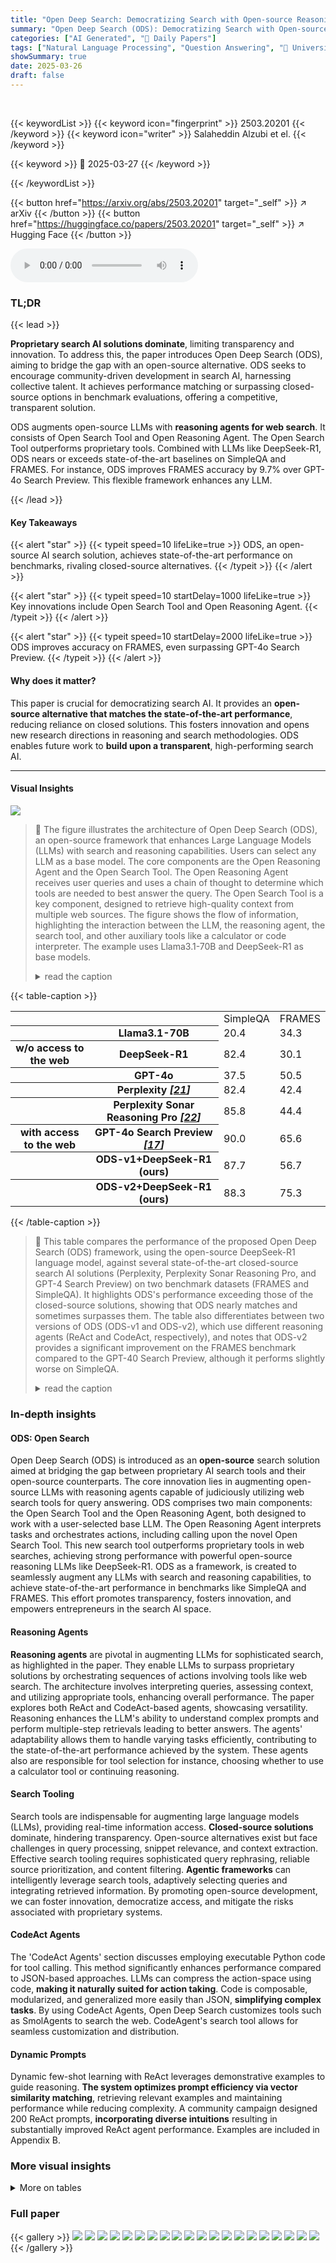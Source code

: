 ```yaml
---
title: "Open Deep Search: Democratizing Search with Open-source Reasoning Agents"
summary: "Open Deep Search (ODS): Democratizing Search with Open-source Reasoning Agents."
categories: ["AI Generated", "🤗 Daily Papers"]
tags: ["Natural Language Processing", "Question Answering", "🏢 University of Washington",]
showSummary: true
date: 2025-03-26
draft: false
---
```


<br>

{{< keywordList >}}
{{< keyword icon="fingerprint" >}} 2503.20201 {{< /keyword >}}
{{< keyword icon="writer" >}} Salaheddin Alzubi et el. {{< /keyword >}}
 
{{< keyword >}} 🤗 2025-03-27 {{< /keyword >}}
 
{{< /keywordList >}}

{{< button href="https://arxiv.org/abs/2503.20201" target="_self" >}}
↗ arXiv
{{< /button >}}
{{< button href="https://huggingface.co/papers/2503.20201" target="_self" >}}
↗ Hugging Face
{{< /button >}}



<audio controls>
    <source src="https://ai-paper-reviewer.com/2503.20201/podcast.wav" type="audio/wav">
    Your browser does not support the audio element.
</audio>


### TL;DR


{{< lead >}}

**Proprietary search AI solutions dominate**, limiting transparency and innovation. To address this, the paper introduces Open Deep Search (ODS), aiming to bridge the gap with an open-source alternative. ODS seeks to encourage community-driven development in search AI, harnessing collective talent. It achieves performance matching or surpassing closed-source options in benchmark evaluations, offering a competitive, transparent solution. 



ODS augments open-source LLMs with **reasoning agents for web search**. It consists of Open Search Tool and Open Reasoning Agent. The Open Search Tool outperforms proprietary tools. Combined with LLMs like DeepSeek-R1, ODS nears or exceeds state-of-the-art baselines on SimpleQA and FRAMES. For instance, ODS improves FRAMES accuracy by 9.7% over GPT-4o Search Preview. This flexible framework enhances any LLM.

{{< /lead >}}


#### Key Takeaways

{{< alert "star" >}}
{{< typeit speed=10 lifeLike=true >}} ODS, an open-source AI search solution, achieves state-of-the-art performance on benchmarks, rivaling closed-source alternatives. {{< /typeit >}}
{{< /alert >}}

{{< alert "star" >}}
{{< typeit speed=10 startDelay=1000 lifeLike=true >}} Key innovations include Open Search Tool and Open Reasoning Agent. {{< /typeit >}}
{{< /alert >}}

{{< alert "star" >}}
{{< typeit speed=10 startDelay=2000 lifeLike=true >}} ODS improves accuracy on FRAMES, even surpassing GPT-4o Search Preview. {{< /typeit >}}
{{< /alert >}}

#### Why does it matter?
This paper is crucial for democratizing search AI. It provides an **open-source alternative that matches the state-of-the-art performance**, reducing reliance on closed solutions. This fosters innovation and opens new research directions in reasoning and search methodologies. ODS enables future work to **build upon a transparent**, high-performing search AI.

------
#### Visual Insights



![](https://arxiv.org/html/2503.20201/x1.png)

> 🔼 The figure illustrates the architecture of Open Deep Search (ODS), an open-source framework that enhances Large Language Models (LLMs) with search and reasoning capabilities.  Users can select any LLM as a base model.  The core components are the Open Reasoning Agent and the Open Search Tool.  The Open Reasoning Agent receives user queries and uses a chain of thought to determine which tools are needed to best answer the query. The Open Search Tool is a key component, designed to retrieve high-quality context from multiple web sources.  The figure shows the flow of information, highlighting the interaction between the LLM, the reasoning agent, the search tool, and other auxiliary tools like a calculator or code interpreter. The example uses Llama3.1-70B and DeepSeek-R1 as base models.
> <details>
> <summary>read the caption</summary>
> Figure 1: A user can choose to plug in any base LLM of their choice and harness the benefits of the open-source framework of Open Deep Search (ODS), which consists of two components: Open Search Tool and Open Reasoning Agent. A query is first fed into Open Reasoning Agent which orchestrates the available set of tools to interpret and answer the query. The most important tool is the Open Search Tool that we design, which provides a high quality context from multiple retrieved sources from the web. In our experiments we use Llama3.1-70B and DeepSeek-R1 as our base model.
> </details>





{{< table-caption >}}
<table class="ltx_tabular ltx_centering ltx_figure_panel ltx_guessed_headers ltx_align_middle" id="S1.T1.2">
<tbody class="ltx_tbody">
<tr class="ltx_tr" id="S1.T1.2.1.1">
<th class="ltx_td ltx_th ltx_th_row ltx_border_r ltx_border_t" id="S1.T1.2.1.1.1" style="padding-top:1pt;padding-bottom:1pt;"></th>
<th class="ltx_td ltx_th ltx_th_row ltx_border_r ltx_border_t" id="S1.T1.2.1.1.2" style="padding-top:1pt;padding-bottom:1pt;"></th>
<td class="ltx_td ltx_align_center ltx_border_t" id="S1.T1.2.1.1.3" style="padding-top:1pt;padding-bottom:1pt;"><span class="ltx_text ltx_font_bold" id="S1.T1.2.1.1.3.1">SimpleQA</span></td>
<td class="ltx_td ltx_align_center ltx_border_t" id="S1.T1.2.1.1.4" style="padding-top:1pt;padding-bottom:1pt;"><span class="ltx_text ltx_font_bold" id="S1.T1.2.1.1.4.1">FRAMES</span></td>
</tr>
<tr class="ltx_tr" id="S1.T1.2.2.2">
<th class="ltx_td ltx_th ltx_th_row ltx_border_r ltx_border_t" id="S1.T1.2.2.2.1" style="padding-top:1pt;padding-bottom:1pt;"></th>
<th class="ltx_td ltx_align_left ltx_th ltx_th_row ltx_border_r ltx_border_t" id="S1.T1.2.2.2.2" style="padding-top:1pt;padding-bottom:1pt;">Llama3.1-70B</th>
<td class="ltx_td ltx_align_center ltx_border_t" id="S1.T1.2.2.2.3" style="padding-top:1pt;padding-bottom:1pt;">20.4</td>
<td class="ltx_td ltx_align_center ltx_border_t" id="S1.T1.2.2.2.4" style="padding-top:1pt;padding-bottom:1pt;">34.3</td>
</tr>
<tr class="ltx_tr" id="S1.T1.2.3.3">
<th class="ltx_td ltx_align_center ltx_th ltx_th_row ltx_border_r" id="S1.T1.2.3.3.1" style="padding-top:1pt;padding-bottom:1pt;">w/o access to the web</th>
<th class="ltx_td ltx_align_left ltx_th ltx_th_row ltx_border_r" id="S1.T1.2.3.3.2" style="padding-top:1pt;padding-bottom:1pt;">DeepSeek-R1</th>
<td class="ltx_td ltx_align_center" id="S1.T1.2.3.3.3" style="padding-top:1pt;padding-bottom:1pt;">82.4</td>
<td class="ltx_td ltx_align_center" id="S1.T1.2.3.3.4" style="padding-top:1pt;padding-bottom:1pt;">30.1</td>
</tr>
<tr class="ltx_tr" id="S1.T1.2.4.4">
<th class="ltx_td ltx_th ltx_th_row ltx_border_r" id="S1.T1.2.4.4.1" style="padding-top:1pt;padding-bottom:1pt;"></th>
<th class="ltx_td ltx_align_left ltx_th ltx_th_row ltx_border_r" id="S1.T1.2.4.4.2" style="padding-top:1pt;padding-bottom:1pt;">GPT-4o</th>
<td class="ltx_td ltx_align_center" id="S1.T1.2.4.4.3" style="padding-top:1pt;padding-bottom:1pt;">37.5</td>
<td class="ltx_td ltx_align_center" id="S1.T1.2.4.4.4" style="padding-top:1pt;padding-bottom:1pt;">50.5</td>
</tr>
<tr class="ltx_tr" id="S1.T1.2.5.5">
<th class="ltx_td ltx_th ltx_th_row ltx_border_r ltx_border_t" id="S1.T1.2.5.5.1" style="padding-top:1pt;padding-bottom:1pt;"></th>
<th class="ltx_td ltx_align_left ltx_th ltx_th_row ltx_border_r ltx_border_t" id="S1.T1.2.5.5.2" style="padding-top:1pt;padding-bottom:1pt;">Perplexity <cite class="ltx_cite ltx_citemacro_cite">[<a class="ltx_ref" href="https://arxiv.org/html/2503.20201v1#bib.bib21" title="">21</a>]</cite>
</th>
<td class="ltx_td ltx_align_center ltx_border_t" id="S1.T1.2.5.5.3" style="padding-top:1pt;padding-bottom:1pt;">82.4</td>
<td class="ltx_td ltx_align_center ltx_border_t" id="S1.T1.2.5.5.4" style="padding-top:1pt;padding-bottom:1pt;">42.4</td>
</tr>
<tr class="ltx_tr" id="S1.T1.2.6.6">
<th class="ltx_td ltx_th ltx_th_row ltx_border_r" id="S1.T1.2.6.6.1" style="padding-top:1pt;padding-bottom:1pt;"></th>
<th class="ltx_td ltx_align_left ltx_th ltx_th_row ltx_border_r" id="S1.T1.2.6.6.2" style="padding-top:1pt;padding-bottom:1pt;">Perplexity Sonar Reasoning Pro <cite class="ltx_cite ltx_citemacro_cite">[<a class="ltx_ref" href="https://arxiv.org/html/2503.20201v1#bib.bib22" title="">22</a>]</cite>
</th>
<td class="ltx_td ltx_align_center" id="S1.T1.2.6.6.3" style="padding-top:1pt;padding-bottom:1pt;">85.8</td>
<td class="ltx_td ltx_align_center" id="S1.T1.2.6.6.4" style="padding-top:1pt;padding-bottom:1pt;">44.4</td>
</tr>
<tr class="ltx_tr" id="S1.T1.2.7.7">
<th class="ltx_td ltx_align_center ltx_th ltx_th_row ltx_border_r" id="S1.T1.2.7.7.1" style="padding-top:1pt;padding-bottom:1pt;">with access to the web</th>
<th class="ltx_td ltx_align_left ltx_th ltx_th_row ltx_border_r" id="S1.T1.2.7.7.2" style="padding-top:1pt;padding-bottom:1pt;">GPT-4o Search Preview <cite class="ltx_cite ltx_citemacro_cite">[<a class="ltx_ref" href="https://arxiv.org/html/2503.20201v1#bib.bib17" title="">17</a>]</cite>
</th>
<td class="ltx_td ltx_align_center" id="S1.T1.2.7.7.3" style="padding-top:1pt;padding-bottom:1pt;"><span class="ltx_text ltx_font_bold" id="S1.T1.2.7.7.3.1">90.0</span></td>
<td class="ltx_td ltx_align_center" id="S1.T1.2.7.7.4" style="padding-top:1pt;padding-bottom:1pt;">65.6</td>
</tr>
<tr class="ltx_tr" id="S1.T1.2.8.8">
<th class="ltx_td ltx_th ltx_th_row ltx_border_r" id="S1.T1.2.8.8.1" style="padding-top:1pt;padding-bottom:1pt;"></th>
<th class="ltx_td ltx_align_left ltx_th ltx_th_row ltx_border_r" id="S1.T1.2.8.8.2" style="padding-top:1pt;padding-bottom:1pt;">ODS-v1+DeepSeek-R1 (ours)</th>
<td class="ltx_td ltx_align_center" id="S1.T1.2.8.8.3" style="padding-top:1pt;padding-bottom:1pt;">87.7</td>
<td class="ltx_td ltx_align_center" id="S1.T1.2.8.8.4" style="padding-top:1pt;padding-bottom:1pt;">56.7</td>
</tr>
<tr class="ltx_tr" id="S1.T1.2.9.9">
<th class="ltx_td ltx_th ltx_th_row ltx_border_b ltx_border_r" id="S1.T1.2.9.9.1" style="padding-top:1pt;padding-bottom:1pt;"></th>
<th class="ltx_td ltx_align_left ltx_th ltx_th_row ltx_border_b ltx_border_r" id="S1.T1.2.9.9.2" style="padding-top:1pt;padding-bottom:1pt;">ODS-v2+DeepSeek-R1 (ours)</th>
<td class="ltx_td ltx_align_center ltx_border_b" id="S1.T1.2.9.9.3" style="padding-top:1pt;padding-bottom:1pt;">88.3</td>
<td class="ltx_td ltx_align_center ltx_border_b" id="S1.T1.2.9.9.4" style="padding-top:1pt;padding-bottom:1pt;"><span class="ltx_text ltx_font_bold" id="S1.T1.2.9.9.4.1">75.3</span></td>
</tr>
</tbody>
</table>{{< /table-caption >}}

> 🔼 This table compares the performance of the proposed Open Deep Search (ODS) framework, using the open-source DeepSeek-R1 language model, against several state-of-the-art closed-source search AI solutions (Perplexity, Perplexity Sonar Reasoning Pro, and GPT-4 Search Preview) on two benchmark datasets (FRAMES and SimpleQA).  It highlights ODS's performance exceeding those of the closed-source solutions, showing that ODS nearly matches and sometimes surpasses them.  The table also differentiates between two versions of ODS (ODS-v1 and ODS-v2), which use different reasoning agents (ReAct and CodeAct, respectively), and notes that ODS-v2 provides a significant improvement on the FRAMES benchmark compared to the GPT-40 Search Preview, although it performs slightly worse on SimpleQA.
> <details>
> <summary>read the caption</summary>
> Table 1: The proposed open-source search framework of ODS, when used with the open-source reasoning LLM of DeepSeek-R1 [4], achieves performance exceeding that of closed-source state-of-the-art search AI solutions of Perplexity [21], Perplexity Sonar Reasoning Pro [22] on the two popular factuality evaluation Benchmarks of FRAMES [8] and SimpleQA [30]. Compared to GPT-4o Search Preview, ODS-v2 has a significantly better FRAMES accuracy but a slightly worse SimpleQA accuracy. ODS-v1 uses a ReAct-based agent (Section 2.2.1) and ODS-v2 uses a CodeAct-based agent (Section 2.2.2)
> </details>





### In-depth insights


#### ODS: Open Search
Open Deep Search (ODS) is introduced as an **open-source** search solution aimed at bridging the gap between proprietary AI search tools and their open-source counterparts. The core innovation lies in augmenting open-source LLMs with reasoning agents capable of judiciously utilizing web search tools for query answering. ODS comprises two main components: the Open Search Tool and the Open Reasoning Agent, both designed to work with a user-selected base LLM. The Open Reasoning Agent interprets tasks and orchestrates actions, including calling upon the novel Open Search Tool. This new search tool outperforms proprietary tools in web searches, achieving strong performance with powerful open-source reasoning LLMs like DeepSeek-R1. ODS as a framework, is created to seamlessly augment any LLMs with search and reasoning capabilities, to achieve state-of-the-art performance in benchmarks like SimpleQA and FRAMES. This effort promotes transparency, fosters innovation, and empowers entrepreneurs in the search AI space.

#### Reasoning Agents
**Reasoning agents** are pivotal in augmenting LLMs for sophisticated search, as highlighted in the paper. They enable LLMs to surpass proprietary solutions by orchestrating sequences of actions involving tools like web search. The architecture involves interpreting queries, assessing context, and utilizing appropriate tools, enhancing overall performance. The paper explores both ReAct and CodeAct-based agents, showcasing versatility. Reasoning enhances the LLM's ability to understand complex prompts and perform multiple-step retrievals leading to better answers. The agents' adaptability allows them to handle varying tasks efficiently, contributing to the state-of-the-art performance achieved by the system. These agents also are responsible for tool selection for instance, choosing whether to use a calculator tool or continuing reasoning. 

#### Search Tooling
Search tools are indispensable for augmenting large language models (LLMs), providing real-time information access. **Closed-source solutions** dominate, hindering transparency. Open-source alternatives exist but face challenges in query processing, snippet relevance, and context extraction. Effective search tooling requires sophisticated query rephrasing, reliable source prioritization, and content filtering. **Agentic frameworks** can intelligently leverage search tools, adaptively selecting queries and integrating retrieved information. By promoting open-source development, we can foster innovation, democratize access, and mitigate the risks associated with proprietary systems. 

#### CodeAct Agents
The 'CodeAct Agents' section discusses employing executable Python code for tool calling. This method significantly enhances performance compared to JSON-based approaches. LLMs can compress the action-space using code, **making it naturally suited for action taking**. Code is composable, modularized, and generalized more easily than JSON, **simplifying complex tasks**. By using CodeAct Agents, Open Deep Search customizes tools such as SmolAgents to search the web. CodeAgent's search tool allows for seamless customization and distribution.

#### Dynamic Prompts
Dynamic few-shot learning with ReAct leverages demonstrative examples to guide reasoning. **The system optimizes prompt efficiency via vector similarity matching**, retrieving relevant examples and maintaining performance while reducing complexity. A community campaign designed 200 ReAct prompts, **incorporating diverse intuitions** resulting in substantially improved ReAct agent performance. Examples are included in Appendix B.


### More visual insights




<details>
<summary>More on tables
</summary>


{{< table-caption >}}
<table class="ltx_tabular ltx_centering ltx_guessed_headers ltx_align_middle" id="S3.T2.2">
<tbody class="ltx_tbody">
<tr class="ltx_tr" id="S3.T2.2.1.1">
<th class="ltx_td ltx_th ltx_th_row ltx_border_l ltx_border_r ltx_border_t" id="S3.T2.2.1.1.1"></th>
<td class="ltx_td ltx_align_center ltx_border_r ltx_border_t" colspan="2" id="S3.T2.2.1.1.2">Accuracy (%)</td>
<td class="ltx_td ltx_align_center ltx_border_r ltx_border_t" colspan="2" id="S3.T2.2.1.1.3"># of web searches per query</td>
</tr>
<tr class="ltx_tr" id="S3.T2.2.2.2">
<th class="ltx_td ltx_align_center ltx_th ltx_th_row ltx_border_l ltx_border_r" id="S3.T2.2.2.2.1">ODS+base-model</th>
<td class="ltx_td ltx_align_center" id="S3.T2.2.2.2.2">SimpleQA</td>
<td class="ltx_td ltx_align_center ltx_border_r" id="S3.T2.2.2.2.3">FRAMES</td>
<td class="ltx_td ltx_align_center" id="S3.T2.2.2.2.4">SimpleQA</td>
<td class="ltx_td ltx_align_center ltx_border_r" id="S3.T2.2.2.2.5">FRAMES</td>
</tr>
<tr class="ltx_tr" id="S3.T2.2.3.3">
<th class="ltx_td ltx_align_center ltx_th ltx_th_row ltx_border_l ltx_border_r ltx_border_t" id="S3.T2.2.3.3.1">ODS-v1+Llama3.1-70B</th>
<td class="ltx_td ltx_align_center ltx_border_t" id="S3.T2.2.3.3.2">83.4</td>
<td class="ltx_td ltx_align_center ltx_border_r ltx_border_t" id="S3.T2.2.3.3.3">49.5</td>
<td class="ltx_td ltx_align_center ltx_border_t" id="S3.T2.2.3.3.4">1.09</td>
<td class="ltx_td ltx_align_center ltx_border_r ltx_border_t" id="S3.T2.2.3.3.5">1.05</td>
</tr>
<tr class="ltx_tr" id="S3.T2.2.4.4">
<th class="ltx_td ltx_align_center ltx_th ltx_th_row ltx_border_l ltx_border_r ltx_border_t" id="S3.T2.2.4.4.1">ODS-v1+DeepSeek-R1</th>
<td class="ltx_td ltx_align_center ltx_border_t" id="S3.T2.2.4.4.2">87.7</td>
<td class="ltx_td ltx_align_center ltx_border_r ltx_border_t" id="S3.T2.2.4.4.3">56.7</td>
<td class="ltx_td ltx_align_center ltx_border_t" id="S3.T2.2.4.4.4">1.00</td>
<td class="ltx_td ltx_align_center ltx_border_r ltx_border_t" id="S3.T2.2.4.4.5">1.00</td>
</tr>
<tr class="ltx_tr" id="S3.T2.2.5.5">
<th class="ltx_td ltx_align_center ltx_th ltx_th_row ltx_border_b ltx_border_l ltx_border_r ltx_border_t" id="S3.T2.2.5.5.1">ODS-v2+DeepSeek-R1</th>
<td class="ltx_td ltx_align_center ltx_border_b ltx_border_t" id="S3.T2.2.5.5.2">88.3</td>
<td class="ltx_td ltx_align_center ltx_border_b ltx_border_r ltx_border_t" id="S3.T2.2.5.5.3">75.3</td>
<td class="ltx_td ltx_align_center ltx_border_b ltx_border_t" id="S3.T2.2.5.5.4">1.45</td>
<td class="ltx_td ltx_align_center ltx_border_b ltx_border_r ltx_border_t" id="S3.T2.2.5.5.5">3.39</td>
</tr>
</tbody>
</table>{{< /table-caption >}}
> 🔼 This table presents the average number of web searches performed by the Open Deep Search (ODS) system for each query across two benchmark datasets: SimpleQA and FRAMES.  It highlights ODS's adaptive search strategy.  Instead of performing a fixed number of searches, ODS dynamically adjusts the number of searches based on the quality of the initial search results and the model's output. If the initial results and model's performance are satisfactory, ODS avoids additional searches.  However, if improvement is needed, ODS judiciously conducts further searches to enhance accuracy.
> <details>
> <summary>read the caption</summary>
> Table 2: How many times ODS searches the web, on average per query, for the two benchmarks. ODS adapts to the quality of the first search result and the model output to judiciously use the extra search only when deemed necessary.
> </details>

{{< table-caption >}}
<table class="ltx_tabular ltx_centering ltx_guessed_headers ltx_align_middle" id="S3.T3.30.30">
<tbody class="ltx_tbody">
<tr class="ltx_tr" id="S3.T3.30.30.31.1">
<th class="ltx_td ltx_align_center ltx_th ltx_th_row ltx_border_l ltx_border_r ltx_border_t" id="S3.T3.30.30.31.1.1">Search AI</th>
<td class="ltx_td ltx_align_center ltx_border_r ltx_border_t" id="S3.T3.30.30.31.1.2">SimpleQA (%)</td>
</tr>
<tr class="ltx_tr" id="S3.T3.30.30.32.2">
<th class="ltx_td ltx_align_center ltx_th ltx_th_row ltx_border_l ltx_border_r ltx_border_t" colspan="2" id="S3.T3.30.30.32.2.1"><span class="ltx_text ltx_font_italic" id="S3.T3.30.30.32.2.1.1">Closed-source</span></th>
</tr>
<tr class="ltx_tr" id="S3.T3.1.1.1">
<th class="ltx_td ltx_align_center ltx_th ltx_th_row ltx_border_l ltx_border_r ltx_border_t" id="S3.T3.1.1.1.2">o1-mini <cite class="ltx_cite ltx_citemacro_cite">[<a class="ltx_ref" href="https://arxiv.org/html/2503.20201v1#bib.bib18" title="">18</a>]</cite>
</th>
<td class="ltx_td ltx_align_center ltx_border_r ltx_border_t" id="S3.T3.1.1.1.1"><math alttext="7.6" class="ltx_Math" display="inline" id="S3.T3.1.1.1.1.m1.1"><semantics id="S3.T3.1.1.1.1.m1.1a"><mn id="S3.T3.1.1.1.1.m1.1.1" xref="S3.T3.1.1.1.1.m1.1.1.cmml">7.6</mn><annotation-xml encoding="MathML-Content" id="S3.T3.1.1.1.1.m1.1b"><cn id="S3.T3.1.1.1.1.m1.1.1.cmml" type="float" xref="S3.T3.1.1.1.1.m1.1.1">7.6</cn></annotation-xml><annotation encoding="application/x-tex" id="S3.T3.1.1.1.1.m1.1c">7.6</annotation><annotation encoding="application/x-llamapun" id="S3.T3.1.1.1.1.m1.1d">7.6</annotation></semantics></math></td>
</tr>
<tr class="ltx_tr" id="S3.T3.2.2.2">
<th class="ltx_td ltx_align_center ltx_th ltx_th_row ltx_border_l ltx_border_r" id="S3.T3.2.2.2.2">GPT-4o-mini-2024-07-18 <cite class="ltx_cite ltx_citemacro_cite">[<a class="ltx_ref" href="https://arxiv.org/html/2503.20201v1#bib.bib18" title="">18</a>]</cite>
</th>
<td class="ltx_td ltx_align_center ltx_border_r" id="S3.T3.2.2.2.1"><math alttext="9.5" class="ltx_Math" display="inline" id="S3.T3.2.2.2.1.m1.1"><semantics id="S3.T3.2.2.2.1.m1.1a"><mn id="S3.T3.2.2.2.1.m1.1.1" xref="S3.T3.2.2.2.1.m1.1.1.cmml">9.5</mn><annotation-xml encoding="MathML-Content" id="S3.T3.2.2.2.1.m1.1b"><cn id="S3.T3.2.2.2.1.m1.1.1.cmml" type="float" xref="S3.T3.2.2.2.1.m1.1.1">9.5</cn></annotation-xml><annotation encoding="application/x-tex" id="S3.T3.2.2.2.1.m1.1c">9.5</annotation><annotation encoding="application/x-llamapun" id="S3.T3.2.2.2.1.m1.1d">9.5</annotation></semantics></math></td>
</tr>
<tr class="ltx_tr" id="S3.T3.3.3.3">
<th class="ltx_td ltx_align_center ltx_th ltx_th_row ltx_border_l ltx_border_r" id="S3.T3.3.3.3.2">o3-mini-low <cite class="ltx_cite ltx_citemacro_cite">[<a class="ltx_ref" href="https://arxiv.org/html/2503.20201v1#bib.bib18" title="">18</a>]</cite>
</th>
<td class="ltx_td ltx_align_center ltx_border_r" id="S3.T3.3.3.3.1"><math alttext="13.0" class="ltx_Math" display="inline" id="S3.T3.3.3.3.1.m1.1"><semantics id="S3.T3.3.3.3.1.m1.1a"><mn id="S3.T3.3.3.3.1.m1.1.1" xref="S3.T3.3.3.3.1.m1.1.1.cmml">13.0</mn><annotation-xml encoding="MathML-Content" id="S3.T3.3.3.3.1.m1.1b"><cn id="S3.T3.3.3.3.1.m1.1.1.cmml" type="float" xref="S3.T3.3.3.3.1.m1.1.1">13.0</cn></annotation-xml><annotation encoding="application/x-tex" id="S3.T3.3.3.3.1.m1.1c">13.0</annotation><annotation encoding="application/x-llamapun" id="S3.T3.3.3.3.1.m1.1d">13.0</annotation></semantics></math></td>
</tr>
<tr class="ltx_tr" id="S3.T3.4.4.4">
<th class="ltx_td ltx_align_center ltx_th ltx_th_row ltx_border_l ltx_border_r" id="S3.T3.4.4.4.2">o3-mini <cite class="ltx_cite ltx_citemacro_cite">[<a class="ltx_ref" href="https://arxiv.org/html/2503.20201v1#bib.bib18" title="">18</a>]</cite>
</th>
<td class="ltx_td ltx_align_center ltx_border_r" id="S3.T3.4.4.4.1"><math alttext="13.4" class="ltx_Math" display="inline" id="S3.T3.4.4.4.1.m1.1"><semantics id="S3.T3.4.4.4.1.m1.1a"><mn id="S3.T3.4.4.4.1.m1.1.1" xref="S3.T3.4.4.4.1.m1.1.1.cmml">13.4</mn><annotation-xml encoding="MathML-Content" id="S3.T3.4.4.4.1.m1.1b"><cn id="S3.T3.4.4.4.1.m1.1.1.cmml" type="float" xref="S3.T3.4.4.4.1.m1.1.1">13.4</cn></annotation-xml><annotation encoding="application/x-tex" id="S3.T3.4.4.4.1.m1.1c">13.4</annotation><annotation encoding="application/x-llamapun" id="S3.T3.4.4.4.1.m1.1d">13.4</annotation></semantics></math></td>
</tr>
<tr class="ltx_tr" id="S3.T3.5.5.5">
<th class="ltx_td ltx_align_center ltx_th ltx_th_row ltx_border_l ltx_border_r" id="S3.T3.5.5.5.2">o3-mini-high <cite class="ltx_cite ltx_citemacro_cite">[<a class="ltx_ref" href="https://arxiv.org/html/2503.20201v1#bib.bib18" title="">18</a>]</cite>
</th>
<td class="ltx_td ltx_align_center ltx_border_r" id="S3.T3.5.5.5.1"><math alttext="13.8" class="ltx_Math" display="inline" id="S3.T3.5.5.5.1.m1.1"><semantics id="S3.T3.5.5.5.1.m1.1a"><mn id="S3.T3.5.5.5.1.m1.1.1" xref="S3.T3.5.5.5.1.m1.1.1.cmml">13.8</mn><annotation-xml encoding="MathML-Content" id="S3.T3.5.5.5.1.m1.1b"><cn id="S3.T3.5.5.5.1.m1.1.1.cmml" type="float" xref="S3.T3.5.5.5.1.m1.1.1">13.8</cn></annotation-xml><annotation encoding="application/x-tex" id="S3.T3.5.5.5.1.m1.1c">13.8</annotation><annotation encoding="application/x-llamapun" id="S3.T3.5.5.5.1.m1.1d">13.8</annotation></semantics></math></td>
</tr>
<tr class="ltx_tr" id="S3.T3.6.6.6">
<th class="ltx_td ltx_align_center ltx_th ltx_th_row ltx_border_l ltx_border_r" id="S3.T3.6.6.6.2">Grok 3 Mini Beta <cite class="ltx_cite ltx_citemacro_cite">[<a class="ltx_ref" href="https://arxiv.org/html/2503.20201v1#bib.bib32" title="">32</a>]</cite>
</th>
<td class="ltx_td ltx_align_center ltx_border_r" id="S3.T3.6.6.6.1"><math alttext="21.7" class="ltx_Math" display="inline" id="S3.T3.6.6.6.1.m1.1"><semantics id="S3.T3.6.6.6.1.m1.1a"><mn id="S3.T3.6.6.6.1.m1.1.1" xref="S3.T3.6.6.6.1.m1.1.1.cmml">21.7</mn><annotation-xml encoding="MathML-Content" id="S3.T3.6.6.6.1.m1.1b"><cn id="S3.T3.6.6.6.1.m1.1.1.cmml" type="float" xref="S3.T3.6.6.6.1.m1.1.1">21.7</cn></annotation-xml><annotation encoding="application/x-tex" id="S3.T3.6.6.6.1.m1.1c">21.7</annotation><annotation encoding="application/x-llamapun" id="S3.T3.6.6.6.1.m1.1d">21.7</annotation></semantics></math></td>
</tr>
<tr class="ltx_tr" id="S3.T3.7.7.7">
<th class="ltx_td ltx_align_center ltx_th ltx_th_row ltx_border_l ltx_border_r" id="S3.T3.7.7.7.2">Claude 3 Opus <cite class="ltx_cite ltx_citemacro_cite">[<a class="ltx_ref" href="https://arxiv.org/html/2503.20201v1#bib.bib18" title="">18</a>]</cite>
</th>
<td class="ltx_td ltx_align_center ltx_border_r" id="S3.T3.7.7.7.1"><math alttext="23.5" class="ltx_Math" display="inline" id="S3.T3.7.7.7.1.m1.1"><semantics id="S3.T3.7.7.7.1.m1.1a"><mn id="S3.T3.7.7.7.1.m1.1.1" xref="S3.T3.7.7.7.1.m1.1.1.cmml">23.5</mn><annotation-xml encoding="MathML-Content" id="S3.T3.7.7.7.1.m1.1b"><cn id="S3.T3.7.7.7.1.m1.1.1.cmml" type="float" xref="S3.T3.7.7.7.1.m1.1.1">23.5</cn></annotation-xml><annotation encoding="application/x-tex" id="S3.T3.7.7.7.1.m1.1c">23.5</annotation><annotation encoding="application/x-llamapun" id="S3.T3.7.7.7.1.m1.1d">23.5</annotation></semantics></math></td>
</tr>
<tr class="ltx_tr" id="S3.T3.8.8.8">
<th class="ltx_td ltx_align_center ltx_th ltx_th_row ltx_border_l ltx_border_r" id="S3.T3.8.8.8.2">GPT-4-turbo-2024-04-09 <cite class="ltx_cite ltx_citemacro_cite">[<a class="ltx_ref" href="https://arxiv.org/html/2503.20201v1#bib.bib18" title="">18</a>]</cite>
</th>
<td class="ltx_td ltx_align_center ltx_border_r" id="S3.T3.8.8.8.1"><math alttext="24.2" class="ltx_Math" display="inline" id="S3.T3.8.8.8.1.m1.1"><semantics id="S3.T3.8.8.8.1.m1.1a"><mn id="S3.T3.8.8.8.1.m1.1.1" xref="S3.T3.8.8.8.1.m1.1.1.cmml">24.2</mn><annotation-xml encoding="MathML-Content" id="S3.T3.8.8.8.1.m1.1b"><cn id="S3.T3.8.8.8.1.m1.1.1.cmml" type="float" xref="S3.T3.8.8.8.1.m1.1.1">24.2</cn></annotation-xml><annotation encoding="application/x-tex" id="S3.T3.8.8.8.1.m1.1c">24.2</annotation><annotation encoding="application/x-llamapun" id="S3.T3.8.8.8.1.m1.1d">24.2</annotation></semantics></math></td>
</tr>
<tr class="ltx_tr" id="S3.T3.9.9.9">
<th class="ltx_td ltx_align_center ltx_th ltx_th_row ltx_border_l ltx_border_r" id="S3.T3.9.9.9.2">Claude 3.5 Sonnet <cite class="ltx_cite ltx_citemacro_cite">[<a class="ltx_ref" href="https://arxiv.org/html/2503.20201v1#bib.bib18" title="">18</a>]</cite>
</th>
<td class="ltx_td ltx_align_center ltx_border_r" id="S3.T3.9.9.9.1"><math alttext="28.9" class="ltx_Math" display="inline" id="S3.T3.9.9.9.1.m1.1"><semantics id="S3.T3.9.9.9.1.m1.1a"><mn id="S3.T3.9.9.9.1.m1.1.1" xref="S3.T3.9.9.9.1.m1.1.1.cmml">28.9</mn><annotation-xml encoding="MathML-Content" id="S3.T3.9.9.9.1.m1.1b"><cn id="S3.T3.9.9.9.1.m1.1.1.cmml" type="float" xref="S3.T3.9.9.9.1.m1.1.1">28.9</cn></annotation-xml><annotation encoding="application/x-tex" id="S3.T3.9.9.9.1.m1.1c">28.9</annotation><annotation encoding="application/x-llamapun" id="S3.T3.9.9.9.1.m1.1d">28.9</annotation></semantics></math></td>
</tr>
<tr class="ltx_tr" id="S3.T3.10.10.10">
<th class="ltx_td ltx_align_center ltx_th ltx_th_row ltx_border_l ltx_border_r" id="S3.T3.10.10.10.2">GPT-4o <cite class="ltx_cite ltx_citemacro_cite">[<a class="ltx_ref" href="https://arxiv.org/html/2503.20201v1#bib.bib32" title="">32</a>]</cite>
</th>
<td class="ltx_td ltx_align_center ltx_border_r" id="S3.T3.10.10.10.1"><math alttext="38.2" class="ltx_Math" display="inline" id="S3.T3.10.10.10.1.m1.1"><semantics id="S3.T3.10.10.10.1.m1.1a"><mn id="S3.T3.10.10.10.1.m1.1.1" xref="S3.T3.10.10.10.1.m1.1.1.cmml">38.2</mn><annotation-xml encoding="MathML-Content" id="S3.T3.10.10.10.1.m1.1b"><cn id="S3.T3.10.10.10.1.m1.1.1.cmml" type="float" xref="S3.T3.10.10.10.1.m1.1.1">38.2</cn></annotation-xml><annotation encoding="application/x-tex" id="S3.T3.10.10.10.1.m1.1c">38.2</annotation><annotation encoding="application/x-llamapun" id="S3.T3.10.10.10.1.m1.1d">38.2</annotation></semantics></math></td>
</tr>
<tr class="ltx_tr" id="S3.T3.11.11.11">
<th class="ltx_td ltx_align_center ltx_th ltx_th_row ltx_border_l ltx_border_r" id="S3.T3.11.11.11.2">GPT-4o-2024-11-20 <cite class="ltx_cite ltx_citemacro_cite">[<a class="ltx_ref" href="https://arxiv.org/html/2503.20201v1#bib.bib18" title="">18</a>]</cite>
</th>
<td class="ltx_td ltx_align_center ltx_border_r" id="S3.T3.11.11.11.1"><math alttext="38.8" class="ltx_Math" display="inline" id="S3.T3.11.11.11.1.m1.1"><semantics id="S3.T3.11.11.11.1.m1.1a"><mn id="S3.T3.11.11.11.1.m1.1.1" xref="S3.T3.11.11.11.1.m1.1.1.cmml">38.8</mn><annotation-xml encoding="MathML-Content" id="S3.T3.11.11.11.1.m1.1b"><cn id="S3.T3.11.11.11.1.m1.1.1.cmml" type="float" xref="S3.T3.11.11.11.1.m1.1.1">38.8</cn></annotation-xml><annotation encoding="application/x-tex" id="S3.T3.11.11.11.1.m1.1c">38.8</annotation><annotation encoding="application/x-llamapun" id="S3.T3.11.11.11.1.m1.1d">38.8</annotation></semantics></math></td>
</tr>
<tr class="ltx_tr" id="S3.T3.12.12.12">
<th class="ltx_td ltx_align_center ltx_th ltx_th_row ltx_border_l ltx_border_r" id="S3.T3.12.12.12.2">GPT-4o-2024-05-13 <cite class="ltx_cite ltx_citemacro_cite">[<a class="ltx_ref" href="https://arxiv.org/html/2503.20201v1#bib.bib18" title="">18</a>]</cite>
</th>
<td class="ltx_td ltx_align_center ltx_border_r" id="S3.T3.12.12.12.1"><math alttext="39.0" class="ltx_Math" display="inline" id="S3.T3.12.12.12.1.m1.1"><semantics id="S3.T3.12.12.12.1.m1.1a"><mn id="S3.T3.12.12.12.1.m1.1.1" xref="S3.T3.12.12.12.1.m1.1.1.cmml">39.0</mn><annotation-xml encoding="MathML-Content" id="S3.T3.12.12.12.1.m1.1b"><cn id="S3.T3.12.12.12.1.m1.1.1.cmml" type="float" xref="S3.T3.12.12.12.1.m1.1.1">39.0</cn></annotation-xml><annotation encoding="application/x-tex" id="S3.T3.12.12.12.1.m1.1c">39.0</annotation><annotation encoding="application/x-llamapun" id="S3.T3.12.12.12.1.m1.1d">39.0</annotation></semantics></math></td>
</tr>
<tr class="ltx_tr" id="S3.T3.13.13.13">
<th class="ltx_td ltx_align_center ltx_th ltx_th_row ltx_border_l ltx_border_r" id="S3.T3.13.13.13.2">GPT-4o-2024-08-06 <cite class="ltx_cite ltx_citemacro_cite">[<a class="ltx_ref" href="https://arxiv.org/html/2503.20201v1#bib.bib18" title="">18</a>]</cite>
</th>
<td class="ltx_td ltx_align_center ltx_border_r" id="S3.T3.13.13.13.1"><math alttext="40.1" class="ltx_Math" display="inline" id="S3.T3.13.13.13.1.m1.1"><semantics id="S3.T3.13.13.13.1.m1.1a"><mn id="S3.T3.13.13.13.1.m1.1.1" xref="S3.T3.13.13.13.1.m1.1.1.cmml">40.1</mn><annotation-xml encoding="MathML-Content" id="S3.T3.13.13.13.1.m1.1b"><cn id="S3.T3.13.13.13.1.m1.1.1.cmml" type="float" xref="S3.T3.13.13.13.1.m1.1.1">40.1</cn></annotation-xml><annotation encoding="application/x-tex" id="S3.T3.13.13.13.1.m1.1c">40.1</annotation><annotation encoding="application/x-llamapun" id="S3.T3.13.13.13.1.m1.1d">40.1</annotation></semantics></math></td>
</tr>
<tr class="ltx_tr" id="S3.T3.14.14.14">
<th class="ltx_td ltx_align_center ltx_th ltx_th_row ltx_border_l ltx_border_r" id="S3.T3.14.14.14.2">o1 <cite class="ltx_cite ltx_citemacro_cite">[<a class="ltx_ref" href="https://arxiv.org/html/2503.20201v1#bib.bib18" title="">18</a>]</cite>
</th>
<td class="ltx_td ltx_align_center ltx_border_r" id="S3.T3.14.14.14.1"><math alttext="42.6" class="ltx_Math" display="inline" id="S3.T3.14.14.14.1.m1.1"><semantics id="S3.T3.14.14.14.1.m1.1a"><mn id="S3.T3.14.14.14.1.m1.1.1" xref="S3.T3.14.14.14.1.m1.1.1.cmml">42.6</mn><annotation-xml encoding="MathML-Content" id="S3.T3.14.14.14.1.m1.1b"><cn id="S3.T3.14.14.14.1.m1.1.1.cmml" type="float" xref="S3.T3.14.14.14.1.m1.1.1">42.6</cn></annotation-xml><annotation encoding="application/x-tex" id="S3.T3.14.14.14.1.m1.1c">42.6</annotation><annotation encoding="application/x-llamapun" id="S3.T3.14.14.14.1.m1.1d">42.6</annotation></semantics></math></td>
</tr>
<tr class="ltx_tr" id="S3.T3.15.15.15">
<th class="ltx_td ltx_align_center ltx_th ltx_th_row ltx_border_l ltx_border_r" id="S3.T3.15.15.15.2">o1-preview <cite class="ltx_cite ltx_citemacro_cite">[<a class="ltx_ref" href="https://arxiv.org/html/2503.20201v1#bib.bib18" title="">18</a>]</cite>
</th>
<td class="ltx_td ltx_align_center ltx_border_r" id="S3.T3.15.15.15.1"><math alttext="42.7" class="ltx_Math" display="inline" id="S3.T3.15.15.15.1.m1.1"><semantics id="S3.T3.15.15.15.1.m1.1a"><mn id="S3.T3.15.15.15.1.m1.1.1" xref="S3.T3.15.15.15.1.m1.1.1.cmml">42.7</mn><annotation-xml encoding="MathML-Content" id="S3.T3.15.15.15.1.m1.1b"><cn id="S3.T3.15.15.15.1.m1.1.1.cmml" type="float" xref="S3.T3.15.15.15.1.m1.1.1">42.7</cn></annotation-xml><annotation encoding="application/x-tex" id="S3.T3.15.15.15.1.m1.1c">42.7</annotation><annotation encoding="application/x-llamapun" id="S3.T3.15.15.15.1.m1.1d">42.7</annotation></semantics></math></td>
</tr>
<tr class="ltx_tr" id="S3.T3.16.16.16">
<th class="ltx_td ltx_align_center ltx_th ltx_th_row ltx_border_l ltx_border_r" id="S3.T3.16.16.16.2">Grok 3 Beta <cite class="ltx_cite ltx_citemacro_cite">[<a class="ltx_ref" href="https://arxiv.org/html/2503.20201v1#bib.bib32" title="">32</a>]</cite>
</th>
<td class="ltx_td ltx_align_center ltx_border_r" id="S3.T3.16.16.16.1"><math alttext="43.6" class="ltx_Math" display="inline" id="S3.T3.16.16.16.1.m1.1"><semantics id="S3.T3.16.16.16.1.m1.1a"><mn id="S3.T3.16.16.16.1.m1.1.1" xref="S3.T3.16.16.16.1.m1.1.1.cmml">43.6</mn><annotation-xml encoding="MathML-Content" id="S3.T3.16.16.16.1.m1.1b"><cn id="S3.T3.16.16.16.1.m1.1.1.cmml" type="float" xref="S3.T3.16.16.16.1.m1.1.1">43.6</cn></annotation-xml><annotation encoding="application/x-tex" id="S3.T3.16.16.16.1.m1.1c">43.6</annotation><annotation encoding="application/x-llamapun" id="S3.T3.16.16.16.1.m1.1d">43.6</annotation></semantics></math></td>
</tr>
<tr class="ltx_tr" id="S3.T3.17.17.17">
<th class="ltx_td ltx_align_center ltx_th ltx_th_row ltx_border_l ltx_border_r" id="S3.T3.17.17.17.2">Gemini 2.0 Pro <cite class="ltx_cite ltx_citemacro_cite">[<a class="ltx_ref" href="https://arxiv.org/html/2503.20201v1#bib.bib32" title="">32</a>]</cite>
</th>
<td class="ltx_td ltx_align_center ltx_border_r" id="S3.T3.17.17.17.1"><math alttext="44.3" class="ltx_Math" display="inline" id="S3.T3.17.17.17.1.m1.1"><semantics id="S3.T3.17.17.17.1.m1.1a"><mn id="S3.T3.17.17.17.1.m1.1.1" xref="S3.T3.17.17.17.1.m1.1.1.cmml">44.3</mn><annotation-xml encoding="MathML-Content" id="S3.T3.17.17.17.1.m1.1b"><cn id="S3.T3.17.17.17.1.m1.1.1.cmml" type="float" xref="S3.T3.17.17.17.1.m1.1.1">44.3</cn></annotation-xml><annotation encoding="application/x-tex" id="S3.T3.17.17.17.1.m1.1c">44.3</annotation><annotation encoding="application/x-llamapun" id="S3.T3.17.17.17.1.m1.1d">44.3</annotation></semantics></math></td>
</tr>
<tr class="ltx_tr" id="S3.T3.18.18.18">
<th class="ltx_td ltx_align_center ltx_th ltx_th_row ltx_border_l ltx_border_r" id="S3.T3.18.18.18.2">Perplexity Sonar <cite class="ltx_cite ltx_citemacro_cite">[<a class="ltx_ref" href="https://arxiv.org/html/2503.20201v1#bib.bib22" title="">22</a>]</cite>
</th>
<td class="ltx_td ltx_align_center ltx_border_r" id="S3.T3.18.18.18.1"><math alttext="77.3" class="ltx_Math" display="inline" id="S3.T3.18.18.18.1.m1.1"><semantics id="S3.T3.18.18.18.1.m1.1a"><mn id="S3.T3.18.18.18.1.m1.1.1" xref="S3.T3.18.18.18.1.m1.1.1.cmml">77.3</mn><annotation-xml encoding="MathML-Content" id="S3.T3.18.18.18.1.m1.1b"><cn id="S3.T3.18.18.18.1.m1.1.1.cmml" type="float" xref="S3.T3.18.18.18.1.m1.1.1">77.3</cn></annotation-xml><annotation encoding="application/x-tex" id="S3.T3.18.18.18.1.m1.1c">77.3</annotation><annotation encoding="application/x-llamapun" id="S3.T3.18.18.18.1.m1.1d">77.3</annotation></semantics></math></td>
</tr>
<tr class="ltx_tr" id="S3.T3.30.30.33.3">
<th class="ltx_td ltx_align_center ltx_th ltx_th_row ltx_border_l ltx_border_r" id="S3.T3.30.30.33.3.1">Perplexity <cite class="ltx_cite ltx_citemacro_cite">[<a class="ltx_ref" href="https://arxiv.org/html/2503.20201v1#bib.bib21" title="">21</a>]</cite>
</th>
<td class="ltx_td ltx_align_center ltx_border_r" id="S3.T3.30.30.33.3.2">82.4</td>
</tr>
<tr class="ltx_tr" id="S3.T3.19.19.19">
<th class="ltx_td ltx_align_center ltx_th ltx_th_row ltx_border_l ltx_border_r" id="S3.T3.19.19.19.2">Perplexity Sonar Reasoning Pro <cite class="ltx_cite ltx_citemacro_cite">[<a class="ltx_ref" href="https://arxiv.org/html/2503.20201v1#bib.bib22" title="">22</a>]</cite>
</th>
<td class="ltx_td ltx_align_center ltx_border_r" id="S3.T3.19.19.19.1"><math alttext="85.8" class="ltx_Math" display="inline" id="S3.T3.19.19.19.1.m1.1"><semantics id="S3.T3.19.19.19.1.m1.1a"><mn id="S3.T3.19.19.19.1.m1.1.1" xref="S3.T3.19.19.19.1.m1.1.1.cmml">85.8</mn><annotation-xml encoding="MathML-Content" id="S3.T3.19.19.19.1.m1.1b"><cn id="S3.T3.19.19.19.1.m1.1.1.cmml" type="float" xref="S3.T3.19.19.19.1.m1.1.1">85.8</cn></annotation-xml><annotation encoding="application/x-tex" id="S3.T3.19.19.19.1.m1.1c">85.8</annotation><annotation encoding="application/x-llamapun" id="S3.T3.19.19.19.1.m1.1d">85.8</annotation></semantics></math></td>
</tr>
<tr class="ltx_tr" id="S3.T3.20.20.20">
<th class="ltx_td ltx_align_center ltx_th ltx_th_row ltx_border_l ltx_border_r" id="S3.T3.20.20.20.2">GPT-4o Search Preview <cite class="ltx_cite ltx_citemacro_cite">[<a class="ltx_ref" href="https://arxiv.org/html/2503.20201v1#bib.bib17" title="">17</a>]</cite>
</th>
<td class="ltx_td ltx_align_center ltx_border_r" id="S3.T3.20.20.20.1"><math alttext="90.0" class="ltx_Math" display="inline" id="S3.T3.20.20.20.1.m1.1"><semantics id="S3.T3.20.20.20.1.m1.1a"><mn id="S3.T3.20.20.20.1.m1.1.1" xref="S3.T3.20.20.20.1.m1.1.1.cmml">90.0</mn><annotation-xml encoding="MathML-Content" id="S3.T3.20.20.20.1.m1.1b"><cn id="S3.T3.20.20.20.1.m1.1.1.cmml" type="float" xref="S3.T3.20.20.20.1.m1.1.1">90.0</cn></annotation-xml><annotation encoding="application/x-tex" id="S3.T3.20.20.20.1.m1.1c">90.0</annotation><annotation encoding="application/x-llamapun" id="S3.T3.20.20.20.1.m1.1d">90.0</annotation></semantics></math></td>
</tr>
<tr class="ltx_tr" id="S3.T3.21.21.21">
<th class="ltx_td ltx_align_center ltx_th ltx_th_row ltx_border_l ltx_border_r" id="S3.T3.21.21.21.2">Exa <cite class="ltx_cite ltx_citemacro_cite">[<a class="ltx_ref" href="https://arxiv.org/html/2503.20201v1#bib.bib1" title="">1</a>]</cite>
</th>
<td class="ltx_td ltx_align_center ltx_border_r" id="S3.T3.21.21.21.1"><math alttext="90.0" class="ltx_Math" display="inline" id="S3.T3.21.21.21.1.m1.1"><semantics id="S3.T3.21.21.21.1.m1.1a"><mn id="S3.T3.21.21.21.1.m1.1.1" xref="S3.T3.21.21.21.1.m1.1.1.cmml">90.0</mn><annotation-xml encoding="MathML-Content" id="S3.T3.21.21.21.1.m1.1b"><cn id="S3.T3.21.21.21.1.m1.1.1.cmml" type="float" xref="S3.T3.21.21.21.1.m1.1.1">90.0</cn></annotation-xml><annotation encoding="application/x-tex" id="S3.T3.21.21.21.1.m1.1c">90.0</annotation><annotation encoding="application/x-llamapun" id="S3.T3.21.21.21.1.m1.1d">90.0</annotation></semantics></math></td>
</tr>
<tr class="ltx_tr" id="S3.T3.22.22.22">
<th class="ltx_td ltx_align_center ltx_th ltx_th_row ltx_border_l ltx_border_r" id="S3.T3.22.22.22.2">Linkup <cite class="ltx_cite ltx_citemacro_cite">[<a class="ltx_ref" href="https://arxiv.org/html/2503.20201v1#bib.bib15" title="">15</a>]</cite>
</th>
<td class="ltx_td ltx_align_center ltx_border_r" id="S3.T3.22.22.22.1"><math alttext="90.1" class="ltx_Math" display="inline" id="S3.T3.22.22.22.1.m1.1"><semantics id="S3.T3.22.22.22.1.m1.1a"><mn id="S3.T3.22.22.22.1.m1.1.1" xref="S3.T3.22.22.22.1.m1.1.1.cmml">90.1</mn><annotation-xml encoding="MathML-Content" id="S3.T3.22.22.22.1.m1.1b"><cn id="S3.T3.22.22.22.1.m1.1.1.cmml" type="float" xref="S3.T3.22.22.22.1.m1.1.1">90.1</cn></annotation-xml><annotation encoding="application/x-tex" id="S3.T3.22.22.22.1.m1.1c">90.1</annotation><annotation encoding="application/x-llamapun" id="S3.T3.22.22.22.1.m1.1d">90.1</annotation></semantics></math></td>
</tr>
<tr class="ltx_tr" id="S3.T3.23.23.23">
<th class="ltx_td ltx_align_center ltx_th ltx_th_row ltx_border_l ltx_border_r" id="S3.T3.23.23.23.2">Perplexity Deep Research <cite class="ltx_cite ltx_citemacro_cite">[<a class="ltx_ref" href="https://arxiv.org/html/2503.20201v1#bib.bib23" title="">23</a>]</cite>
</th>
<td class="ltx_td ltx_align_center ltx_border_r" id="S3.T3.23.23.23.1"><span class="ltx_text ltx_markedasmath ltx_font_bold" id="S3.T3.23.23.23.1.1">93.9</span></td>
</tr>
<tr class="ltx_tr" id="S3.T3.30.30.34.4">
<th class="ltx_td ltx_align_center ltx_th ltx_th_row ltx_border_l ltx_border_r ltx_border_t" colspan="2" id="S3.T3.30.30.34.4.1"><span class="ltx_text ltx_font_italic" id="S3.T3.30.30.34.4.1.1">Open-source</span></th>
</tr>
<tr class="ltx_tr" id="S3.T3.24.24.24">
<th class="ltx_td ltx_align_center ltx_th ltx_th_row ltx_border_l ltx_border_r ltx_border_t" id="S3.T3.24.24.24.2">Qwen 2.5 <cite class="ltx_cite ltx_citemacro_cite">[<a class="ltx_ref" href="https://arxiv.org/html/2503.20201v1#bib.bib4" title="">4</a>]</cite>
</th>
<td class="ltx_td ltx_align_center ltx_border_r ltx_border_t" id="S3.T3.24.24.24.1"><math alttext="9.1" class="ltx_Math" display="inline" id="S3.T3.24.24.24.1.m1.1"><semantics id="S3.T3.24.24.24.1.m1.1a"><mn id="S3.T3.24.24.24.1.m1.1.1" xref="S3.T3.24.24.24.1.m1.1.1.cmml">9.1</mn><annotation-xml encoding="MathML-Content" id="S3.T3.24.24.24.1.m1.1b"><cn id="S3.T3.24.24.24.1.m1.1.1.cmml" type="float" xref="S3.T3.24.24.24.1.m1.1.1">9.1</cn></annotation-xml><annotation encoding="application/x-tex" id="S3.T3.24.24.24.1.m1.1c">9.1</annotation><annotation encoding="application/x-llamapun" id="S3.T3.24.24.24.1.m1.1d">9.1</annotation></semantics></math></td>
</tr>
<tr class="ltx_tr" id="S3.T3.25.25.25">
<th class="ltx_td ltx_align_center ltx_th ltx_th_row ltx_border_l ltx_border_r" id="S3.T3.25.25.25.2">Llama3.1-70B</th>
<td class="ltx_td ltx_align_center ltx_border_r" id="S3.T3.25.25.25.1"><math alttext="20.4^{*}" class="ltx_Math" display="inline" id="S3.T3.25.25.25.1.m1.1"><semantics id="S3.T3.25.25.25.1.m1.1a"><msup id="S3.T3.25.25.25.1.m1.1.1" xref="S3.T3.25.25.25.1.m1.1.1.cmml"><mn id="S3.T3.25.25.25.1.m1.1.1.2" xref="S3.T3.25.25.25.1.m1.1.1.2.cmml">20.4</mn><mo id="S3.T3.25.25.25.1.m1.1.1.3" xref="S3.T3.25.25.25.1.m1.1.1.3.cmml">∗</mo></msup><annotation-xml encoding="MathML-Content" id="S3.T3.25.25.25.1.m1.1b"><apply id="S3.T3.25.25.25.1.m1.1.1.cmml" xref="S3.T3.25.25.25.1.m1.1.1"><csymbol cd="ambiguous" id="S3.T3.25.25.25.1.m1.1.1.1.cmml" xref="S3.T3.25.25.25.1.m1.1.1">superscript</csymbol><cn id="S3.T3.25.25.25.1.m1.1.1.2.cmml" type="float" xref="S3.T3.25.25.25.1.m1.1.1.2">20.4</cn><times id="S3.T3.25.25.25.1.m1.1.1.3.cmml" xref="S3.T3.25.25.25.1.m1.1.1.3"></times></apply></annotation-xml><annotation encoding="application/x-tex" id="S3.T3.25.25.25.1.m1.1c">20.4^{*}</annotation><annotation encoding="application/x-llamapun" id="S3.T3.25.25.25.1.m1.1d">20.4 start_POSTSUPERSCRIPT ∗ end_POSTSUPERSCRIPT</annotation></semantics></math></td>
</tr>
<tr class="ltx_tr" id="S3.T3.26.26.26">
<th class="ltx_td ltx_align_center ltx_th ltx_th_row ltx_border_l ltx_border_r" id="S3.T3.26.26.26.2">DeepSeek-V3 <cite class="ltx_cite ltx_citemacro_cite">[<a class="ltx_ref" href="https://arxiv.org/html/2503.20201v1#bib.bib32" title="">32</a>]</cite>
</th>
<td class="ltx_td ltx_align_center ltx_border_r" id="S3.T3.26.26.26.1"><math alttext="24.9" class="ltx_Math" display="inline" id="S3.T3.26.26.26.1.m1.1"><semantics id="S3.T3.26.26.26.1.m1.1a"><mn id="S3.T3.26.26.26.1.m1.1.1" xref="S3.T3.26.26.26.1.m1.1.1.cmml">24.9</mn><annotation-xml encoding="MathML-Content" id="S3.T3.26.26.26.1.m1.1b"><cn id="S3.T3.26.26.26.1.m1.1.1.cmml" type="float" xref="S3.T3.26.26.26.1.m1.1.1">24.9</cn></annotation-xml><annotation encoding="application/x-tex" id="S3.T3.26.26.26.1.m1.1c">24.9</annotation><annotation encoding="application/x-llamapun" id="S3.T3.26.26.26.1.m1.1d">24.9</annotation></semantics></math></td>
</tr>
<tr class="ltx_tr" id="S3.T3.27.27.27">
<th class="ltx_td ltx_align_center ltx_th ltx_th_row ltx_border_l ltx_border_r" id="S3.T3.27.27.27.2">DeepSeek-R1 <cite class="ltx_cite ltx_citemacro_cite">[<a class="ltx_ref" href="https://arxiv.org/html/2503.20201v1#bib.bib5" title="">5</a>]</cite>
</th>
<td class="ltx_td ltx_align_center ltx_border_r" id="S3.T3.27.27.27.1"><math alttext="82.4" class="ltx_Math" display="inline" id="S3.T3.27.27.27.1.m1.1"><semantics id="S3.T3.27.27.27.1.m1.1a"><mn id="S3.T3.27.27.27.1.m1.1.1" xref="S3.T3.27.27.27.1.m1.1.1.cmml">82.4</mn><annotation-xml encoding="MathML-Content" id="S3.T3.27.27.27.1.m1.1b"><cn id="S3.T3.27.27.27.1.m1.1.1.cmml" type="float" xref="S3.T3.27.27.27.1.m1.1.1">82.4</cn></annotation-xml><annotation encoding="application/x-tex" id="S3.T3.27.27.27.1.m1.1c">82.4</annotation><annotation encoding="application/x-llamapun" id="S3.T3.27.27.27.1.m1.1d">82.4</annotation></semantics></math></td>
</tr>
<tr class="ltx_tr" id="S3.T3.28.28.28">
<th class="ltx_td ltx_align_center ltx_th ltx_th_row ltx_border_l ltx_border_r" id="S3.T3.28.28.28.2">ODS-v1+Llama3.1-70B</th>
<td class="ltx_td ltx_align_center ltx_border_r" id="S3.T3.28.28.28.1"><math alttext="84.0^{*}" class="ltx_Math" display="inline" id="S3.T3.28.28.28.1.m1.1"><semantics id="S3.T3.28.28.28.1.m1.1a"><msup id="S3.T3.28.28.28.1.m1.1.1" xref="S3.T3.28.28.28.1.m1.1.1.cmml"><mn id="S3.T3.28.28.28.1.m1.1.1.2" xref="S3.T3.28.28.28.1.m1.1.1.2.cmml">84.0</mn><mo id="S3.T3.28.28.28.1.m1.1.1.3" xref="S3.T3.28.28.28.1.m1.1.1.3.cmml">∗</mo></msup><annotation-xml encoding="MathML-Content" id="S3.T3.28.28.28.1.m1.1b"><apply id="S3.T3.28.28.28.1.m1.1.1.cmml" xref="S3.T3.28.28.28.1.m1.1.1"><csymbol cd="ambiguous" id="S3.T3.28.28.28.1.m1.1.1.1.cmml" xref="S3.T3.28.28.28.1.m1.1.1">superscript</csymbol><cn id="S3.T3.28.28.28.1.m1.1.1.2.cmml" type="float" xref="S3.T3.28.28.28.1.m1.1.1.2">84.0</cn><times id="S3.T3.28.28.28.1.m1.1.1.3.cmml" xref="S3.T3.28.28.28.1.m1.1.1.3"></times></apply></annotation-xml><annotation encoding="application/x-tex" id="S3.T3.28.28.28.1.m1.1c">84.0^{*}</annotation><annotation encoding="application/x-llamapun" id="S3.T3.28.28.28.1.m1.1d">84.0 start_POSTSUPERSCRIPT ∗ end_POSTSUPERSCRIPT</annotation></semantics></math></td>
</tr>
<tr class="ltx_tr" id="S3.T3.29.29.29">
<th class="ltx_td ltx_align_center ltx_th ltx_th_row ltx_border_l ltx_border_r" id="S3.T3.29.29.29.2">ODS-v1+DeepSeek-R1</th>
<td class="ltx_td ltx_align_center ltx_border_r" id="S3.T3.29.29.29.1"><math alttext="87.7^{*}" class="ltx_Math" display="inline" id="S3.T3.29.29.29.1.m1.1"><semantics id="S3.T3.29.29.29.1.m1.1a"><msup id="S3.T3.29.29.29.1.m1.1.1" xref="S3.T3.29.29.29.1.m1.1.1.cmml"><mn id="S3.T3.29.29.29.1.m1.1.1.2" xref="S3.T3.29.29.29.1.m1.1.1.2.cmml">87.7</mn><mo id="S3.T3.29.29.29.1.m1.1.1.3" xref="S3.T3.29.29.29.1.m1.1.1.3.cmml">∗</mo></msup><annotation-xml encoding="MathML-Content" id="S3.T3.29.29.29.1.m1.1b"><apply id="S3.T3.29.29.29.1.m1.1.1.cmml" xref="S3.T3.29.29.29.1.m1.1.1"><csymbol cd="ambiguous" id="S3.T3.29.29.29.1.m1.1.1.1.cmml" xref="S3.T3.29.29.29.1.m1.1.1">superscript</csymbol><cn id="S3.T3.29.29.29.1.m1.1.1.2.cmml" type="float" xref="S3.T3.29.29.29.1.m1.1.1.2">87.7</cn><times id="S3.T3.29.29.29.1.m1.1.1.3.cmml" xref="S3.T3.29.29.29.1.m1.1.1.3"></times></apply></annotation-xml><annotation encoding="application/x-tex" id="S3.T3.29.29.29.1.m1.1c">87.7^{*}</annotation><annotation encoding="application/x-llamapun" id="S3.T3.29.29.29.1.m1.1d">87.7 start_POSTSUPERSCRIPT ∗ end_POSTSUPERSCRIPT</annotation></semantics></math></td>
</tr>
<tr class="ltx_tr" id="S3.T3.30.30.30">
<th class="ltx_td ltx_align_center ltx_th ltx_th_row ltx_border_b ltx_border_l ltx_border_r" id="S3.T3.30.30.30.2">ODS-v2+DeepSeek-R1</th>
<td class="ltx_td ltx_align_center ltx_border_b ltx_border_r" id="S3.T3.30.30.30.1"><math alttext="\textbf{88.3}^{*}" class="ltx_Math" display="inline" id="S3.T3.30.30.30.1.m1.1"><semantics id="S3.T3.30.30.30.1.m1.1a"><msup id="S3.T3.30.30.30.1.m1.1.1" xref="S3.T3.30.30.30.1.m1.1.1.cmml"><mtext class="ltx_mathvariant_bold" id="S3.T3.30.30.30.1.m1.1.1.2" xref="S3.T3.30.30.30.1.m1.1.1.2a.cmml">88.3</mtext><mo id="S3.T3.30.30.30.1.m1.1.1.3" xref="S3.T3.30.30.30.1.m1.1.1.3.cmml">∗</mo></msup><annotation-xml encoding="MathML-Content" id="S3.T3.30.30.30.1.m1.1b"><apply id="S3.T3.30.30.30.1.m1.1.1.cmml" xref="S3.T3.30.30.30.1.m1.1.1"><csymbol cd="ambiguous" id="S3.T3.30.30.30.1.m1.1.1.1.cmml" xref="S3.T3.30.30.30.1.m1.1.1">superscript</csymbol><ci id="S3.T3.30.30.30.1.m1.1.1.2a.cmml" xref="S3.T3.30.30.30.1.m1.1.1.2"><mtext class="ltx_mathvariant_bold" id="S3.T3.30.30.30.1.m1.1.1.2.cmml" xref="S3.T3.30.30.30.1.m1.1.1.2">88.3</mtext></ci><times id="S3.T3.30.30.30.1.m1.1.1.3.cmml" xref="S3.T3.30.30.30.1.m1.1.1.3"></times></apply></annotation-xml><annotation encoding="application/x-tex" id="S3.T3.30.30.30.1.m1.1c">\textbf{88.3}^{*}</annotation><annotation encoding="application/x-llamapun" id="S3.T3.30.30.30.1.m1.1d">88.3 start_POSTSUPERSCRIPT ∗ end_POSTSUPERSCRIPT</annotation></semantics></math></td>
</tr>
</tbody>
</table>{{< /table-caption >}}
> 🔼 This table compares the performance of ODS-v2 against various other open-source and closed-source search AI models on the SimpleQA benchmark.  The SimpleQA benchmark assesses the factuality of short-answer responses generated by models.  The table shows that ODS-v2 achieves the highest accuracy among open-source models.  The asterisk (*) indicates results obtained by the authors of the paper; other results were taken from cited publications.
> <details>
> <summary>read the caption</summary>
> Table 3: ODS-v2 achieves the best accuracy on SimpleQA among open-source solutions. ∗ indicates evaluations run by us. Otherwise, the SimpleQA accuracy is taken from the cited source in each row.
> </details>

{{< table-caption >}}
<table class="ltx_tabular ltx_centering ltx_guessed_headers ltx_align_middle" id="S3.T4.2">
<thead class="ltx_thead">
<tr class="ltx_tr" id="S3.T4.2.1.1">
<th class="ltx_td ltx_align_left ltx_th ltx_th_column ltx_border_r ltx_border_t" id="S3.T4.2.1.1.1" style="padding-top:1pt;padding-bottom:1pt;">Search AI Solution</th>
<th class="ltx_td ltx_align_center ltx_th ltx_th_column ltx_border_t" id="S3.T4.2.1.1.2" style="padding-top:1pt;padding-bottom:1pt;">500 subset of</th>
<th class="ltx_td ltx_align_center ltx_th ltx_th_column ltx_border_t" id="S3.T4.2.1.1.3" style="padding-top:1pt;padding-bottom:1pt;">FRAMES</th>
</tr>
<tr class="ltx_tr" id="S3.T4.2.2.2">
<th class="ltx_td ltx_th ltx_th_column ltx_border_r" id="S3.T4.2.2.2.1" style="padding-top:1pt;padding-bottom:1pt;"></th>
<th class="ltx_td ltx_align_center ltx_th ltx_th_column" id="S3.T4.2.2.2.2" style="padding-top:1pt;padding-bottom:1pt;">SimpleQA (%)</th>
<th class="ltx_td ltx_align_center ltx_th ltx_th_column" id="S3.T4.2.2.2.3" style="padding-top:1pt;padding-bottom:1pt;">(%)</th>
</tr>
</thead>
<tbody class="ltx_tbody">
<tr class="ltx_tr" id="S3.T4.2.3.1">
<td class="ltx_td ltx_align_left ltx_border_r ltx_border_t" id="S3.T4.2.3.1.1" style="padding-top:1pt;padding-bottom:1pt;">Llama3.1-70B</td>
<td class="ltx_td ltx_align_center ltx_border_t" id="S3.T4.2.3.1.2" style="padding-top:1pt;padding-bottom:1pt;">21.2</td>
<td class="ltx_td ltx_align_center ltx_border_t" id="S3.T4.2.3.1.3" style="padding-top:1pt;padding-bottom:1pt;">34.3</td>
</tr>
<tr class="ltx_tr" id="S3.T4.2.4.2">
<td class="ltx_td ltx_align_left ltx_border_r" id="S3.T4.2.4.2.1" style="padding-top:1pt;padding-bottom:1pt;">OpenSearchTool + Llama3.1-70B</td>
<td class="ltx_td ltx_align_center" id="S3.T4.2.4.2.2" style="padding-top:1pt;padding-bottom:1pt;">82.4</td>
<td class="ltx_td ltx_align_center" id="S3.T4.2.4.2.3" style="padding-top:1pt;padding-bottom:1pt;">27.6</td>
</tr>
<tr class="ltx_tr" id="S3.T4.2.5.3">
<td class="ltx_td ltx_align_left ltx_border_r" id="S3.T4.2.5.3.1" style="padding-top:1pt;padding-bottom:1pt;">OpenSearchTool + Llama3.1-70B + CoT-ReAct</td>
<td class="ltx_td ltx_align_center" id="S3.T4.2.5.3.2" style="padding-top:1pt;padding-bottom:1pt;">87.2</td>
<td class="ltx_td ltx_align_center" id="S3.T4.2.5.3.3" style="padding-top:1pt;padding-bottom:1pt;">37.4</td>
</tr>
<tr class="ltx_tr" id="S3.T4.2.6.4">
<td class="ltx_td ltx_align_left ltx_border_r" id="S3.T4.2.6.4.1" style="padding-top:1pt;padding-bottom:1pt;">OpenSearchTool + Llama3.1-70B + CoT-ReAct + FewShot</td>
<td class="ltx_td ltx_align_center" id="S3.T4.2.6.4.2" style="padding-top:1pt;padding-bottom:1pt;">87.8</td>
<td class="ltx_td ltx_align_center" id="S3.T4.2.6.4.3" style="padding-top:1pt;padding-bottom:1pt;">49.5</td>
</tr>
<tr class="ltx_tr" id="S3.T4.2.7.5">
<td class="ltx_td ltx_align_left ltx_border_r ltx_border_t" id="S3.T4.2.7.5.1" style="padding-top:1pt;padding-bottom:1pt;">OpenSearchTool + DeepSeek-R1 + CoT-ReAct + FewShot</td>
<td class="ltx_td ltx_align_center ltx_border_t" id="S3.T4.2.7.5.2" style="padding-top:1pt;padding-bottom:1pt;">90.4</td>
<td class="ltx_td ltx_align_center ltx_border_t" id="S3.T4.2.7.5.3" style="padding-top:1pt;padding-bottom:1pt;">56.7</td>
</tr>
</tbody>
</table>{{< /table-caption >}}
> 🔼 This table presents an ablation study analyzing the contribution of each component in the ODS-v1 model to its overall performance.  It shows the impact of using the Open Search Tool, the base language model (Llama3.1-70B or DeepSeek-R1), the Chain-of-Thought ReAct method, and few-shot prompting, individually and cumulatively, on the accuracy of the model in the SimpleQA and FRAMES benchmarks.  A subset of 500 examples from SimpleQA was used for efficiency in this specific ablation study. The results highlight that each component plays a critical role in achieving the state-of-the-art performance.
> <details>
> <summary>read the caption</summary>
> Table 4: Ablation study of Open Search Tool, Llama3.1-70B/DeepSeek-R1, and the two components of the ReAct-based Open Reasoning Agent in ODS-v1: Chain-of-Thought ReAct with self-consistency decoding (CoT-ReAct) and Few-shot prompting (FewShot). The SimpleQA accuracy is only reported on the 500 randomly sampled examples, for efficiency. Each component is critical in achieving the state-of-the-art performance.
> </details>

</details>




### Full paper

{{< gallery >}}
<img src="https://ai-paper-reviewer.com/2503.20201/1.png" class="grid-w50 md:grid-w33 xl:grid-w25" />
<img src="https://ai-paper-reviewer.com/2503.20201/2.png" class="grid-w50 md:grid-w33 xl:grid-w25" />
<img src="https://ai-paper-reviewer.com/2503.20201/3.png" class="grid-w50 md:grid-w33 xl:grid-w25" />
<img src="https://ai-paper-reviewer.com/2503.20201/4.png" class="grid-w50 md:grid-w33 xl:grid-w25" />
<img src="https://ai-paper-reviewer.com/2503.20201/5.png" class="grid-w50 md:grid-w33 xl:grid-w25" />
<img src="https://ai-paper-reviewer.com/2503.20201/6.png" class="grid-w50 md:grid-w33 xl:grid-w25" />
<img src="https://ai-paper-reviewer.com/2503.20201/7.png" class="grid-w50 md:grid-w33 xl:grid-w25" />
<img src="https://ai-paper-reviewer.com/2503.20201/8.png" class="grid-w50 md:grid-w33 xl:grid-w25" />
<img src="https://ai-paper-reviewer.com/2503.20201/9.png" class="grid-w50 md:grid-w33 xl:grid-w25" />
<img src="https://ai-paper-reviewer.com/2503.20201/10.png" class="grid-w50 md:grid-w33 xl:grid-w25" />
<img src="https://ai-paper-reviewer.com/2503.20201/11.png" class="grid-w50 md:grid-w33 xl:grid-w25" />
<img src="https://ai-paper-reviewer.com/2503.20201/12.png" class="grid-w50 md:grid-w33 xl:grid-w25" />
<img src="https://ai-paper-reviewer.com/2503.20201/13.png" class="grid-w50 md:grid-w33 xl:grid-w25" />
<img src="https://ai-paper-reviewer.com/2503.20201/14.png" class="grid-w50 md:grid-w33 xl:grid-w25" />
<img src="https://ai-paper-reviewer.com/2503.20201/15.png" class="grid-w50 md:grid-w33 xl:grid-w25" />
<img src="https://ai-paper-reviewer.com/2503.20201/16.png" class="grid-w50 md:grid-w33 xl:grid-w25" />
<img src="https://ai-paper-reviewer.com/2503.20201/17.png" class="grid-w50 md:grid-w33 xl:grid-w25" />
<img src="https://ai-paper-reviewer.com/2503.20201/18.png" class="grid-w50 md:grid-w33 xl:grid-w25" />
<img src="https://ai-paper-reviewer.com/2503.20201/19.png" class="grid-w50 md:grid-w33 xl:grid-w25" />
<img src="https://ai-paper-reviewer.com/2503.20201/20.png" class="grid-w50 md:grid-w33 xl:grid-w25" />
{{< /gallery >}}
